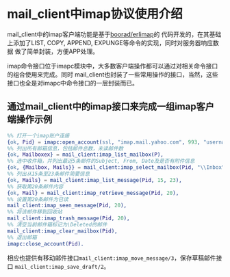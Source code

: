 mail_client中imap协议使用介绍
=============================
mail_client中的imap客户端功能是基于[boorad/erlimap](https://github.com/boorad/erlimap)的
代码开发的，在其基础上添加了LIST, COPY, APPEND, EXPUNGE等命令的实现，同时对服务器响应数据
做了简单封装，方便APP处理。

imap命令接口位于imapc模块中，大多数客户端操作都可以通过对相关命令接口的组合使用来完成。同时
mail_client也封装了一些常用操作的接口，当然，这些接口也全是对imapc中命令接口的一层封装而已。

通过mail_client中的imap接口来完成一组imap客户端操作示例
-------------------------------------------------------
```erlang
%% 打开一个imap账户连接
{ok, Pid} = imapc:open_account(ssl, "imap.mail.yahoo.com", 993, "username", "password")
%% 列出所有邮箱信息，包括邮件总数，未读邮件数
{ok, Mailboxex} = mail_client:imap_list_mailbox(P),
%% 选中收件箱，并列出最近5条邮件的Subject, From, Date及是否有附件信息
{ok, {Mailbox, Mails}} = mail_client:imap_select_mailbox(Pid, "\\Inbox", 5),
%% 列出从15条至23条邮件简要信息
{ok, Mails} = mail_client:imap_list_message(Pid, 15, 23),
%% 获取第20条邮件内容
{ok, Mail} = mail_client:imap_retrieve_message(Pid, 20),
%% 设置第20条邮件为已读
mail_client:imap_seen_message(Pid, 20),
%% 将该邮件移到回收站
mail_client:imap_trash_message(Pid, 20),
%% 清空当前邮件箱标记为\Deleted的邮件
mail_client:imap_clear_mailbox(Pid),
%% 退出邮箱
imapc:close_account(Pid).
```
相应也提供有移动邮件接口`mail_client:imap_move_message/3`，保存草稿邮件接口
`mail_client:imap_save_draft/2`。
